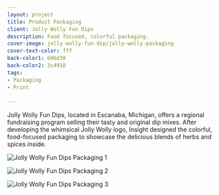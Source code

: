 ```yaml
---
layout: project
title: Product Packaging
client: Jolly Wolly Fun Dips
description: Food focused, colorful packaging.
cover-image: jolly-wolly-fun-dip/jolly-wolly-packaging
cover-text-color: fff
back-color1: 606d38
back-color2: 3c4918
tags:
- Packaging
- Print

---
```


Jolly Wolly Fun Dips, located in Escanaba, Michigan, offers a regional fundraising program selling their tasty and original dip mixes. After developing the whimsical Jolly Wolly logo, Insight designed the colorful, food-focused packaging to showcase the delicious blends of herbs and spices inside.

<div class="images">
<img class="full" data-aos="fade-up" data-featherlight="/img/projects/jolly-wolly-fun-dip/jolly-wolly-packaging-2.jpg" src="/img/projects/jolly-wolly-fun-dip/jolly-wolly-packaging-2.jpg"
alt="Jolly Wolly Fun Dips Packaging 1"
srcset="/img/projects/jolly-wolly-fun-dip/jolly-wolly-packaging-2-400.jpg 400w,
/img/projects/jolly-wolly-fun-dip/jolly-wolly-packaging-2-600.jpg 600w,
/img/projects/jolly-wolly-fun-dip/jolly-wolly-packaging-2-900.jpg 900w,
/img/projects/jolly-wolly-fun-dip/jolly-wolly-packaging-2-1200.jpg 1200w,
/img/projects/jolly-wolly-fun-dip/jolly-wolly-packaging-2-1800.jpg 1800w,
/img/projects/jolly-wolly-fun-dip/jolly-wolly-packaging-2-2400.jpg 2400w" />

<img class="half" data-aos="fade-up" data-featherlight="/img/projects/jolly-wolly-fun-dip/jolly-wolly-packaging-1.jpg" src="/img/projects/jolly-wolly-fun-dip/jolly-wolly-packaging-1.jpg"
alt="Jolly Wolly Fun Dips Packaging 2"
srcset="/img/projects/jolly-wolly-fun-dip/jolly-wolly-packaging-1-400.jpg 400w,
/img/projects/jolly-wolly-fun-dip/jolly-wolly-packaging-1-600.jpg 600w,
/img/projects/jolly-wolly-fun-dip/jolly-wolly-packaging-1-900.jpg 900w,
/img/projects/jolly-wolly-fun-dip/jolly-wolly-packaging-1-1200.jpg 1200w,
/img/projects/jolly-wolly-fun-dip/jolly-wolly-packaging-1-1800.jpg 1800w,
/img/projects/jolly-wolly-fun-dip/jolly-wolly-packaging-1-2400.jpg 2400w" />

<img class="half" data-aos="fade-up" data-aos-delay="200" data-featherlight="/img/projects/jolly-wolly-fun-dip/jolly-wolly-packaging-3.jpg" src="/img/projects/jolly-wolly-fun-dip/jolly-wolly-packaging-3.jpg"
alt="Jolly Wolly Fun Dips Packaging 3"
srcset="/img/projects/jolly-wolly-fun-dip/jolly-wolly-packaging-3-400.jpg 400w,
/img/projects/jolly-wolly-fun-dip/jolly-wolly-packaging-3-600.jpg 600w,
/img/projects/jolly-wolly-fun-dip/jolly-wolly-packaging-3-900.jpg 900w,
/img/projects/jolly-wolly-fun-dip/jolly-wolly-packaging-3-1200.jpg 1200w,
/img/projects/jolly-wolly-fun-dip/jolly-wolly-packaging-3-1800.jpg 1800w,
/img/projects/jolly-wolly-fun-dip/jolly-wolly-packaging-3-2400.jpg 2400w" />

</div>
